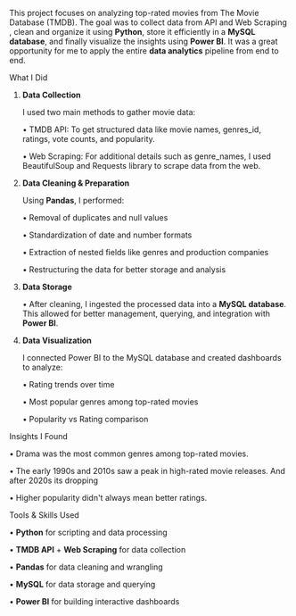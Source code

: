 This project focuses on analyzing top-rated movies from The Movie Database (TMDB). The goal was to collect data from API and Web Scraping , clean and organize it using **Python**, store it efficiently in a **MySQL database**, and finally visualize the insights using **Power BI**. It was a great opportunity for me to apply the entire **data analytics** pipeline from end to end.

What I Did

1. **Data Collection**

    I used two main methods to gather movie data:

    • TMDB API: To get structured data like movie names, genres_id, ratings, vote counts, and popularity.

    • Web Scraping: For additional details such as genre_names, I used BeautifulSoup and Requests library to scrape data from the web.

2. **Data Cleaning & Preparation**

    Using **Pandas**, I performed:

    • Removal of duplicates and null values

    • Standardization of date and number formats

    • Extraction of nested fields like genres and production companies

    • Restructuring the data for better storage and analysis

3. **Data Storage**

    • After cleaning, I ingested the processed data into a **MySQL database**. This allowed for better management, querying, and integration with **Power BI**.

4. **Data Visualization**

    I connected Power BI to the MySQL database and created dashboards to analyze:

    • Rating trends over time

    • Most popular genres among top-rated movies

    • Popularity vs Rating comparison

Insights I Found

  • Drama was the most common genres among top-rated movies.

  • The early 1990s and 2010s saw a peak in high-rated movie releases. And after 2020s its dropping

  • Higher popularity didn't always mean better ratings.

Tools & Skills Used

  • **Python** for scripting and data processing

  • **TMDB API** + **Web Scraping** for data collection

  • **Pandas** for data cleaning and wrangling

  • **MySQL** for data storage and querying

  • **Power BI** for building interactive dashboards
